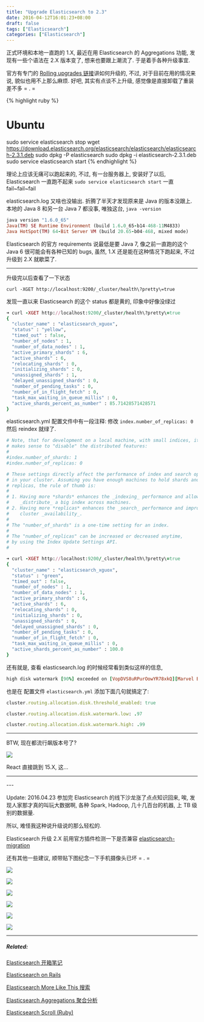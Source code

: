 ```yaml
---
title: "Upgrade Elasticsearch to 2.3"
date: 2016-04-12T16:01:23+08:00
draft: false
tags: ["Elasticsearch"]
categories: ["Elasticsearch"]
---
```


正式环境和本地一直跑的 1.X, 最近在用 Elasticsearch 的 Aggregations 功能, 发现有一些个语法在 2.X 版本变了, 想来也要跟上潮流了. 于是着手各种升级事宜.

官方有专门的 [Rolling upgrades 链接](https://www.elastic.co/guide/en/elasticsearch/reference/current/rolling-upgrades.html#upgrade-node)讲如何升级的, 不过, 对于目前在用的情况来说, 貌似也用不上那么麻烦. 好吧, 其实有点谈不上升级, 感觉像是直接卸载了重装差不多 = . =

{% highlight ruby %}
# Ubuntu
sudo service elasticsearch stop
wget https://download.elasticsearch.org/elasticsearch/elasticsearch/elasticsearch-2.3.1.deb
sudo dpkg -P elasticsearch
sudo dpkg -i elasticsearch-2.3.1.deb
sudo service elasticsearch start
{% endhighlight %}

理论上应该无痛可以跑起来的, 不过, 有一台服务器上, 安装好了以后, Elasticsearch 一直跑不起来
`sudo service elasticsearch start` 一直 fail~fail~fail

elasticsearch.log 又啥也没输出. 折腾了半天才发现原来是 Java 的版本没跟上. 本地的 Java 8 和另一台 Java 7 都没事, 唯独这台, `java -version`

```ruby
java version "1.6.0_65"
Java(TM) SE Runtime Environment (build 1.6.0_65-b14-468-11M4833)
Java HotSpot(TM) 64-Bit Server VM (build 20.65-b04-468, mixed mode)
```

Elasticsearch 的官方 requirements 说最低是要 Java 7, 像之前一直跑的这个 Java 6 很可能会有各种已知的 bugs, 虽然, 1.X 还是能在这种情况下跑起来, 不过升级到 2.X 就歇菜了.

------

升级完以后查看了一下状态

`curl -XGET http://localhost:9200/_cluster/health\?pretty\=true`

发现一直以来 Elasticsearch 的这个 status 都是黄的, 印象中好像没绿过

```ruby
➜ curl -XGET http://localhost:9200/_cluster/health\?pretty\=true
{
  "cluster_name" : "elasticsearch_xguox",
  "status" : "yellow",
  "timed_out" : false,
  "number_of_nodes" : 1,
  "number_of_data_nodes" : 1,
  "active_primary_shards" : 6,
  "active_shards" : 6,
  "relocating_shards" : 0,
  "initializing_shards" : 0,
  "unassigned_shards" : 1,
  "delayed_unassigned_shards" : 0,
  "number_of_pending_tasks" : 0,
  "number_of_in_flight_fetch" : 0,
  "task_max_waiting_in_queue_millis" : 0,
  "active_shards_percent_as_number" : 85.71428571428571
}
```

elasticsearch.yml 配置文件中有一段注释: 修改 `index.number_of_replicas: 0` 然后 reindex 就绿了.

```ruby
# Note, that for development on a local machine, with small indices, it usually
# makes sense to "disable" the distributed features:
#
#index.number_of_shards: 1
#index.number_of_replicas: 0

# These settings directly affect the performance of index and search operations
# in your cluster. Assuming you have enough machines to hold shards and
# replicas, the rule of thumb is:
#
# 1. Having more *shards* enhances the _indexing_ performance and allows to
#    _distribute_ a big index across machines.
# 2. Having more *replicas* enhances the _search_ performance and improves the
#    cluster _availability_.
#
# The "number_of_shards" is a one-time setting for an index.
#
# The "number_of_replicas" can be increased or decreased anytime,
# by using the Index Update Settings API.
#
```

```ruby
➜ curl -XGET http://localhost:9200/_cluster/health\?pretty\=true
{
  "cluster_name" : "elasticsearch_xguox",
  "status" : "green",
  "timed_out" : false,
  "number_of_nodes" : 1,
  "number_of_data_nodes" : 1,
  "active_primary_shards" : 6,
  "active_shards" : 6,
  "relocating_shards" : 0,
  "initializing_shards" : 0,
  "unassigned_shards" : 0,
  "delayed_unassigned_shards" : 0,
  "number_of_pending_tasks" : 0,
  "number_of_in_flight_fetch" : 0,
  "task_max_waiting_in_queue_millis" : 0,
  "active_shards_percent_as_number" : 100.0
}
```

还有就是, 查看 elasticsearch.log 的时候经常看到类似这样的信息,

```ruby
high disk watermark [90%] exceeded on [VopDVS8uRPurOowYR78xkQ][Marvel Boy][/usr/local/var/elasticsearch/elasticsearch_xguox/nodes/0] free: 23gb[9.9%], shards will be relocated away from this node

```

也是在 配置文件 `elasticsearch.yml` 添加下面几句就搞定了:

```ruby
cluster.routing.allocation.disk.threshold_enabled: true

cluster.routing.allocation.disk.watermark.low: .97

cluster.routing.allocation.disk.watermark.high: .99
```

------

BTW, 现在都流行飙版本号了?

![](http://ww4.sinaimg.cn/large/62fdd4d5gw1f2ua8tdd6mj20h80imab9.jpg)

React 直接跳到 15.X, 这...

---
<!--more-->---
<!--more-->

Update: 2016.04.23
参加完 Elasticsearch 的线下沙龙涨了点点知识回来, 唉, 发现人家那才真的叫玩大数据啊, 各种 Spark, Hadoop, 几十几百台的机器, 上 TB 级别的数据量.

所以, 难怪我这种说升级说的那么轻松的.

Elasticsearch 升级 2.X 前用官方插件检测一下是否兼容
[elasticsearch-migration](https://github.com/elastic/elasticsearch-migration)

还有其他一些建议, 顺带贴下图纪念一下手机摄像头已坏 = . =

![](http://ww2.sinaimg.cn/large/62fdd4d5gw1f36zhmyhqdj241s31cu10.jpg)

![](http://ww4.sinaimg.cn/large/62fdd4d5gw1f36zh295l1j241s31c1l1.jpg)

![](http://ww1.sinaimg.cn/large/62fdd4d5gw1f36zgw6243j241s31cx6u.jpg)

![](http://ww4.sinaimg.cn/large/62fdd4d5gw1f36zgnrk6tj241s31c1l1.jpg)

![](http://ww4.sinaimg.cn/large/62fdd4d5gw1f36zgi9lc4j241s31c4qv.jpg)

![](http://ww3.sinaimg.cn/large/62fdd4d5gw1f36zg9t49gj241s31c4qv.jpg)

--------

##### Related:

[Elasticsearch 开箱笔记](http://xguox.me/elasticsearch-ik-mmseg-homebrew-ubuntu.html)

[Elasticsearch on Rails](http://xguox.me/elasticsearch-rails.html)

[Elasticsearch More Like This 搜索](http://xguox.me/elasticsearch-more-like-this.html)

[Elasticsearch Aggregations 聚合分析](http://xguox.me/elasticsearch-aggregations.html)

[Elasticsearch Scroll (Ruby)](http://xguox.me/elasticsearch-scroll.html)

